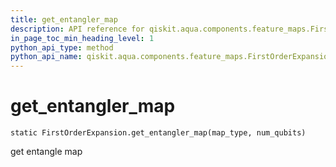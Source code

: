 ```yaml
---
title: get_entangler_map
description: API reference for qiskit.aqua.components.feature_maps.FirstOrderExpansion.get_entangler_map
in_page_toc_min_heading_level: 1
python_api_type: method
python_api_name: qiskit.aqua.components.feature_maps.FirstOrderExpansion.get_entangler_map
---
```


# get\_entangler\_map

<span id="qiskit.aqua.components.feature_maps.FirstOrderExpansion.get_entangler_map" />

`static FirstOrderExpansion.get_entangler_map(map_type, num_qubits)`

get entangle map


